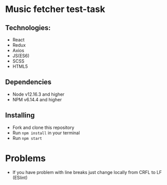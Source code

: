 # Music fetcher test-task

## Technologies:
* React
* Redux
* Axios
* JS(ES6)
* SCSS
* HTML5


## Dependencies
* Node v12.16.3 and higher
* NPM v6.14.4 and higher


## Installing
* Fork and clone this repository
* Run `npm install` in your terminal
* Run `npm start`

# Problems 
* If you have problem with line breaks just change locally from CRFL to LF (ESlint)
